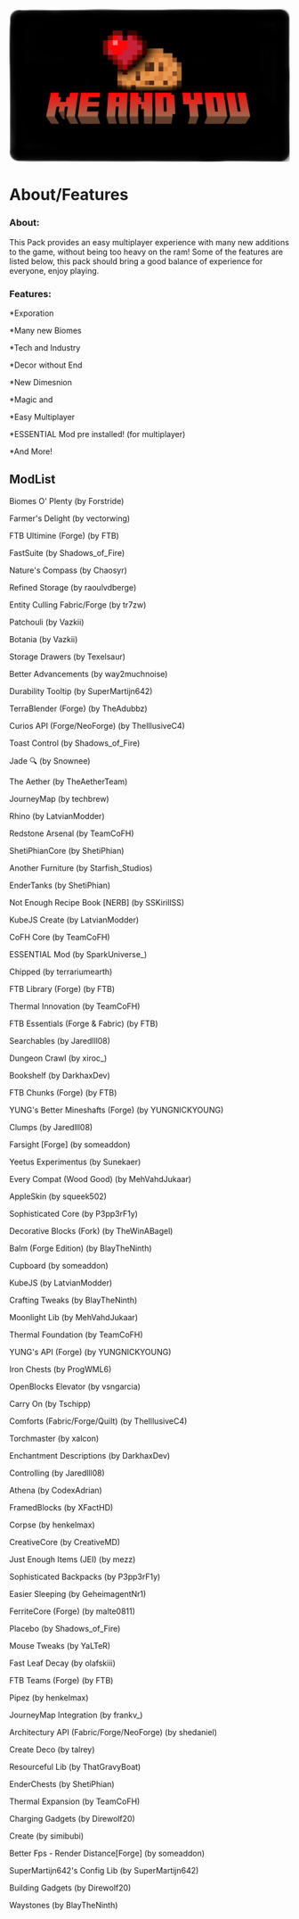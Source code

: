 
![Title](https://github.com/CookyHD/MeAndYou-Modpack/blob/main/img/title_may.png?raw=true)

# About/Features

### About:

This Pack provides an easy multiplayer experience with many new additions to the game, without being too heavy on the ram! Some of the features are listed below, this pack should bring a good balance of experience for everyone, enjoy playing.

### Features:

*Exporation

*Many new Biomes

*Tech and Industry

*Decor without End

*New Dimesnion

*Magic and

*Easy Multiplayer

*ESSENTIAL Mod pre installed! (for multiplayer)

*And More!

## ModList

Biomes O' Plenty (by Forstride)

Farmer's Delight (by vectorwing)

FTB Ultimine (Forge) (by FTB)

FastSuite (by Shadows_of_Fire)

Nature's Compass (by Chaosyr)

Refined Storage (by raoulvdberge)

Entity Culling Fabric/Forge (by tr7zw)

Patchouli (by Vazkii)

Botania (by Vazkii)

Storage Drawers (by Texelsaur)

Better Advancements (by way2muchnoise)

Durability Tooltip (by SuperMartijn642)

TerraBlender (Forge) (by TheAdubbz)

Curios API (Forge/NeoForge) (by TheIllusiveC4)

Toast Control (by Shadows_of_Fire)

Jade 🔍 (by Snownee)

The Aether (by TheAetherTeam)

JourneyMap (by techbrew)

Rhino (by LatvianModder)

Redstone Arsenal (by TeamCoFH)

ShetiPhianCore (by ShetiPhian)

Another Furniture (by Starfish_Studios)

EnderTanks (by ShetiPhian)

Not Enough Recipe Book [NERB] (by SSKirillSS)

KubeJS Create (by LatvianModder)

CoFH Core (by TeamCoFH)

ESSENTIAL Mod (by SparkUniverse_)

Chipped (by terrariumearth)

FTB Library (Forge) (by FTB)

Thermal Innovation (by TeamCoFH)

FTB Essentials (Forge & Fabric) (by FTB)

Searchables (by Jaredlll08)

Dungeon Crawl (by xiroc_)

Bookshelf (by DarkhaxDev)

FTB Chunks (Forge) (by FTB)

YUNG's Better Mineshafts (Forge) (by YUNGNICKYOUNG)

Clumps (by Jaredlll08)

Farsight [Forge] (by someaddon)

Yeetus Experimentus (by Sunekaer)

Every Compat (Wood Good) (by MehVahdJukaar)

AppleSkin (by squeek502)

Sophisticated Core (by P3pp3rF1y)

Decorative Blocks (Fork) (by TheWinABagel)

Balm (Forge Edition) (by BlayTheNinth)

Cupboard (by someaddon)

KubeJS (by LatvianModder)

Crafting Tweaks (by BlayTheNinth)

Moonlight Lib (by MehVahdJukaar)

Thermal Foundation (by TeamCoFH)

YUNG's API (Forge) (by YUNGNICKYOUNG)

Iron Chests (by ProgWML6)

OpenBlocks Elevator (by vsngarcia)

Carry On (by Tschipp)

Comforts (Fabric/Forge/Quilt) (by TheIllusiveC4)

Torchmaster (by xalcon)

Enchantment Descriptions (by DarkhaxDev)

Controlling (by Jaredlll08)

Athena (by CodexAdrian)

FramedBlocks (by XFactHD)

Corpse (by henkelmax)

CreativeCore (by CreativeMD)

Just Enough Items (JEI) (by mezz)

Sophisticated Backpacks (by P3pp3rF1y)

Easier Sleeping (by GeheimagentNr1)

FerriteCore (Forge) (by malte0811)

Placebo (by Shadows_of_Fire)

Mouse Tweaks (by YaLTeR)

Fast Leaf Decay (by olafskiii)

FTB Teams (Forge) (by FTB)

Pipez (by henkelmax)

JourneyMap Integration (by frankv_)

Architectury API (Fabric/Forge/NeoForge) (by shedaniel)

Create Deco (by talrey)

Resourceful Lib (by ThatGravyBoat)

EnderChests (by ShetiPhian)

Thermal Expansion (by TeamCoFH)

Charging Gadgets (by Direwolf20)

Create (by simibubi)

Better Fps - Render Distance[Forge] (by someaddon)

SuperMartijn642's Config Lib (by SuperMartijn642)

Building Gadgets (by Direwolf20)

Waystones (by BlayTheNinth)
